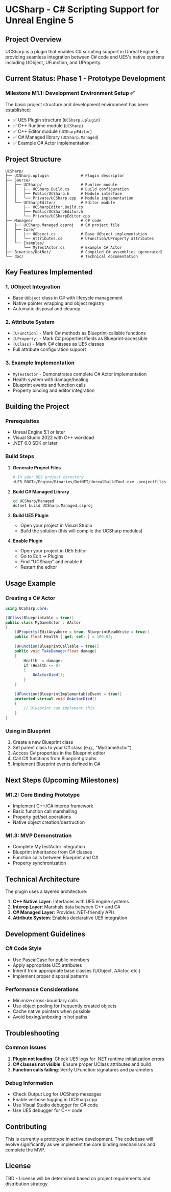 # UCSharp - C# Scripting Support for Unreal Engine 5

## Project Overview

UCSharp is a plugin that enables C# scripting support in Unreal Engine 5, providing seamless integration between C# code and UE5's native systems including UObject, UFunction, and UProperty.

## Current Status: Phase 1 - Prototype Development

### Milestone M1.1: Development Environment Setup ✅

The basic project structure and development environment has been established:

- ✅ UE5 Plugin structure (`UCSharp.uplugin`)
- ✅ C++ Runtime module (`UCSharp`)
- ✅ C++ Editor module (`UCSharpEditor`)
- ✅ C# Managed library (`UCSharp.Managed`)
- ✅ Example C# Actor implementation

## Project Structure

```
UCSharp/
├── UCSharp.uplugin              # Plugin descriptor
├── Source/
│   ├── UCSharp/                 # Runtime module
│   │   ├── UCSharp.Build.cs     # Build configuration
│   │   ├── Public/UCSharp.h     # Module interface
│   │   └── Private/UCSharp.cpp  # Module implementation
│   └── UCSharpEditor/           # Editor module
│       ├── UCSharpEditor.Build.cs
│       ├── Public/UCSharpEditor.h
│       └── Private/UCSharpEditor.cpp
├── Managed/                     # C# code
│   ├── UCSharp.Managed.csproj   # C# project file
│   ├── Core/
│   │   ├── UObject.cs           # Base UObject implementation
│   │   └── Attributes.cs        # UFunction/UProperty attributes
│   └── Examples/
│       └── MyTestActor.cs       # Example C# Actor
├── Binaries/DotNet/             # Compiled C# assemblies (generated)
└── doc/                         # Technical documentation
```

## Key Features Implemented

### 1. UObject Integration
- Base `UObject` class in C# with lifecycle management
- Native pointer wrapping and object registry
- Automatic disposal and cleanup

### 2. Attribute System
- `[UFunction]` - Mark C# methods as Blueprint-callable functions
- `[UProperty]` - Mark C# properties/fields as Blueprint-accessible
- `[UClass]` - Mark C# classes as UE5 classes
- Full attribute configuration support

### 3. Example Implementation
- `MyTestActor` - Demonstrates complete C# Actor implementation
- Health system with damage/healing
- Blueprint events and function calls
- Property binding and editor integration

## Building the Project

### Prerequisites
- Unreal Engine 5.1 or later
- Visual Studio 2022 with C++ workload
- .NET 6.0 SDK or later

### Build Steps

1. **Generate Project Files**
   ```bash
   # In your UE5 project directory
   <UE5_ROOT>/Engine/Binaries/DotNET/UnrealBuildTool.exe -projectfiles -project="YourProject.uproject" -game -rocket -progress
   ```

2. **Build C# Managed Library**
   ```bash
   cd UCSharp/Managed
   dotnet build UCSharp.Managed.csproj
   ```

3. **Build UE5 Plugin**
   - Open your project in Visual Studio
   - Build the solution (this will compile the UCSharp modules)

4. **Enable Plugin**
   - Open your project in UE5 Editor
   - Go to Edit → Plugins
   - Find "UCSharp" and enable it
   - Restart the editor

## Usage Example

### Creating a C# Actor

```csharp
using UCSharp.Core;

[UClass(Blueprintable = true)]
public class MyGameActor : AActor
{
    [UProperty(EditAnywhere = true, BlueprintReadWrite = true)]
    public float Health { get; set; } = 100.0f;
    
    [UFunction(BlueprintCallable = true)]
    public void TakeDamage(float damage)
    {
        Health -= damage;
        if (Health <= 0)
        {
            OnActorDied();
        }
    }
    
    [UFunction(BlueprintImplementableEvent = true)]
    protected virtual void OnActorDied()
    {
        // Blueprint can implement this
    }
}
```

### Using in Blueprint
1. Create a new Blueprint class
2. Set parent class to your C# class (e.g., "MyGameActor")
3. Access C# properties in the Blueprint editor
4. Call C# functions from Blueprint graphs
5. Implement Blueprint events defined in C#

## Next Steps (Upcoming Milestones)

### M1.2: Core Binding Prototype
- Implement C++/C# interop framework
- Basic function call marshalling
- Property get/set operations
- Native object creation/destruction

### M1.3: MVP Demonstration
- Complete MyTestActor integration
- Blueprint inheritance from C# classes
- Function calls between Blueprint and C#
- Property synchronization

## Technical Architecture

The plugin uses a layered architecture:

1. **C++ Native Layer**: Interfaces with UE5 engine systems
2. **Interop Layer**: Marshals data between C++ and C#
3. **C# Managed Layer**: Provides .NET-friendly APIs
4. **Attribute System**: Enables declarative UE5 integration

## Development Guidelines

### C# Code Style
- Use PascalCase for public members
- Apply appropriate UE5 attributes
- Inherit from appropriate base classes (UObject, AActor, etc.)
- Implement proper disposal patterns

### Performance Considerations
- Minimize cross-boundary calls
- Use object pooling for frequently created objects
- Cache native pointers when possible
- Avoid boxing/unboxing in hot paths

## Troubleshooting

### Common Issues
1. **Plugin not loading**: Check UE5 logs for .NET runtime initialization errors
2. **C# classes not visible**: Ensure proper UClass attributes and build
3. **Function calls failing**: Verify UFunction signatures and parameters

### Debug Information
- Check Output Log for UCSharp messages
- Enable verbose logging in UCSharp.cpp
- Use Visual Studio debugger for C# code
- Use UE5 debugger for C++ code

## Contributing

This is currently a prototype in active development. The codebase will evolve significantly as we implement the core binding mechanisms and complete the MVP.

## License

TBD - License will be determined based on project requirements and distribution strategy.